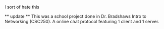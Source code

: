I sort of hate this

** update **
This was a school project done in Dr. Bradshaws Intro to Networking (CSC250). A online chat protocol featuring 1 client and 1 server.
